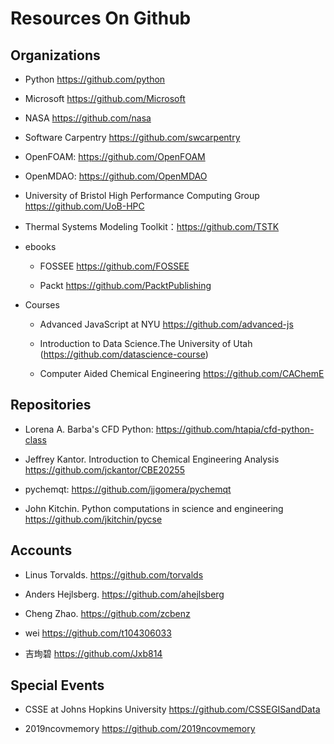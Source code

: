 # Resources On Github

## Organizations

* Python https://github.com/python

* Microsoft https://github.com/Microsoft

* NASA https://github.com/nasa

* Software Carpentry https://github.com/swcarpentry

* OpenFOAM: https://github.com/OpenFOAM

* OpenMDAO:  https://github.com/OpenMDAO

* University of Bristol High Performance Computing Group https://github.com/UoB-HPC

* Thermal Systems Modeling Toolkit：https://github.com/TSTK

* ebooks

   * FOSSEE https://github.com/FOSSEE

   * Packt https://github.com/PacktPublishing

* Courses 

  * Advanced JavaScript at NYU https://github.com/advanced-js

  * Introduction to Data Science.The University of Utah (https://github.com/datascience-course)

  * Computer Aided Chemical Engineering https://github.com/CAChemE

## Repositories

* Lorena A. Barba's CFD Python: https://github.com/htapia/cfd-python-class

* Jeffrey Kantor. Introduction to Chemical Engineering Analysis https://github.com/jckantor/CBE20255

* pychemqt: https://github.com/jjgomera/pychemqt

* John Kitchin. Python computations in science and engineering  https://github.com/jkitchin/pycse

## Accounts

* Linus Torvalds. https://github.com/torvalds

* Anders Hejlsberg. https://github.com/ahejlsberg

* Cheng Zhao. https://github.com/zcbenz

* wei https://github.com/t104306033

* 吉珣碧 https://github.com/Jxb814  

## Special Events

* CSSE at Johns Hopkins University https://github.com/CSSEGISandData

* 2019ncovmemory https://github.com/2019ncovmemory

